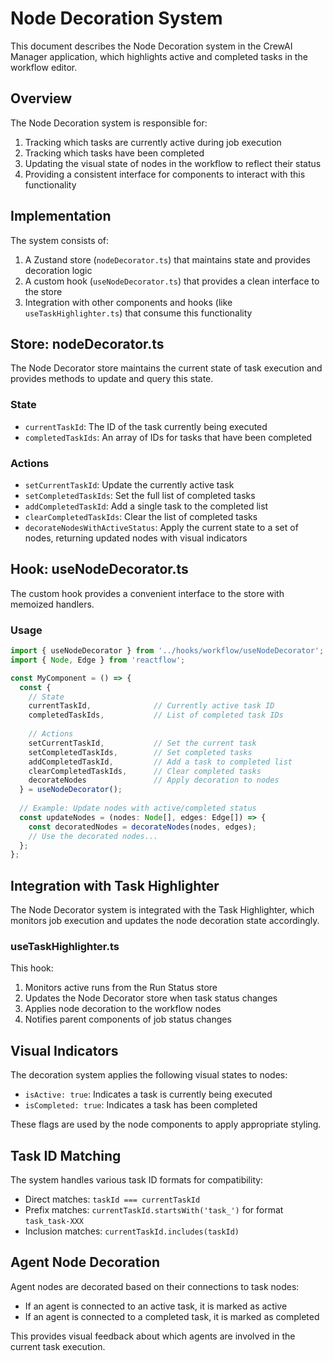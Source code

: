 # Node Decoration System

This document describes the Node Decoration system in the CrewAI Manager application, which highlights active and completed tasks in the workflow editor.

## Overview

The Node Decoration system is responsible for:

1. Tracking which tasks are currently active during job execution
2. Tracking which tasks have been completed
3. Updating the visual state of nodes in the workflow to reflect their status
4. Providing a consistent interface for components to interact with this functionality

## Implementation

The system consists of:

1. A Zustand store (`nodeDecorator.ts`) that maintains state and provides decoration logic
2. A custom hook (`useNodeDecorator.ts`) that provides a clean interface to the store
3. Integration with other components and hooks (like `useTaskHighlighter.ts`) that consume this functionality

## Store: nodeDecorator.ts

The Node Decorator store maintains the current state of task execution and provides methods to update and query this state.

### State

- `currentTaskId`: The ID of the task currently being executed
- `completedTaskIds`: An array of IDs for tasks that have been completed

### Actions

- `setCurrentTaskId`: Update the currently active task
- `setCompletedTaskIds`: Set the full list of completed tasks
- `addCompletedTaskId`: Add a single task to the completed list
- `clearCompletedTaskIds`: Clear the list of completed tasks
- `decorateNodesWithActiveStatus`: Apply the current state to a set of nodes, returning updated nodes with visual indicators

## Hook: useNodeDecorator.ts

The custom hook provides a convenient interface to the store with memoized handlers.

### Usage

```typescript
import { useNodeDecorator } from '../hooks/workflow/useNodeDecorator';
import { Node, Edge } from 'reactflow';

const MyComponent = () => {
  const { 
    // State
    currentTaskId,              // Currently active task ID
    completedTaskIds,           // List of completed task IDs
    
    // Actions
    setCurrentTaskId,           // Set the current task
    setCompletedTaskIds,        // Set completed tasks
    addCompletedTaskId,         // Add a task to completed list
    clearCompletedTaskIds,      // Clear completed tasks
    decorateNodes               // Apply decoration to nodes
  } = useNodeDecorator();
  
  // Example: Update nodes with active/completed status
  const updateNodes = (nodes: Node[], edges: Edge[]) => {
    const decoratedNodes = decorateNodes(nodes, edges);
    // Use the decorated nodes...
  };
};
```

## Integration with Task Highlighter

The Node Decorator system is integrated with the Task Highlighter, which monitors job execution and updates the node decoration state accordingly.

### useTaskHighlighter.ts

This hook:

1. Monitors active runs from the Run Status store
2. Updates the Node Decorator store when task status changes
3. Applies node decoration to the workflow nodes
4. Notifies parent components of job status changes

## Visual Indicators

The decoration system applies the following visual states to nodes:

- `isActive: true`: Indicates a task is currently being executed
- `isCompleted: true`: Indicates a task has been completed

These flags are used by the node components to apply appropriate styling.

## Task ID Matching

The system handles various task ID formats for compatibility:

- Direct matches: `taskId === currentTaskId`
- Prefix matches: `currentTaskId.startsWith('task_')` for format `task_task-XXX`
- Inclusion matches: `currentTaskId.includes(taskId)`

## Agent Node Decoration

Agent nodes are decorated based on their connections to task nodes:

- If an agent is connected to an active task, it is marked as active
- If an agent is connected to a completed task, it is marked as completed

This provides visual feedback about which agents are involved in the current task execution. 